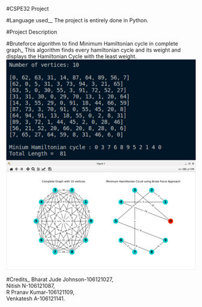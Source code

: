 #CSPE32 Project

#Language used\__
 The project is entirely done in Python.
 
#Project Description

 #Bruteforce algorithm to find Minimum Hamiltonian cycle in complete graph\_
  This algorithm finds every hamiltonian cycle and its weight and displays the Hamiltonian Cycle with the least weight.\
  ![](images/ham_bruteforce1.png)\
  ![](images/ham_bruteforce2.png)
 
#Credits\_
 Bharat Jude Johnson-106121027,\
 Nitish N-106121087,\
 R Pranav Kumar-106121109,\
 Venkatesh A-106121141.
